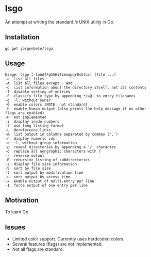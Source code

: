 # lsgo
An attempt at writing the standard *ls* UNIX utility in Go.

## Installation
```
go get jorgenbele/lsgo
```

## Usage
```
Usage: lsgo [-1aAdfFgGhHilLmnopqrRsStux] [file ...]
-a  list all files
-A  list all files except . and ..
-d  list information about the directory itself, not its contents
-f  disable sorting of entries
-F  classify file type by appending */=@| to entry filenames
-g  -l, without owner
-G  enable colors (NOTE: not standard)
-h  enable human output (also prints the help message if no other flags are enabled)
-H  not implemented
-i  display inode numbers
-l  use long listing format
-L  dereference links
-m  list output in columns separated by commas (',')
-n  display numeric ids
-o  -l, without group information
-p  reveal directories by appending a '/' character
-q  replace all nongraphic characters with ?
-r  reverse output
-R  recursive listing of subdirectories
-s  display file size information
-S  sort by file size
-t  sort output by modification time
-u  sort output by access time
-x  enable output of multi-entry per line
-1  force output of one entry per line
```

## Motivation
To learn Go.

## Issues
* Limited color support. Currently uses hardcoded colors. 
* Several features (flags) are not implemented.
* Not all flags are standard.
